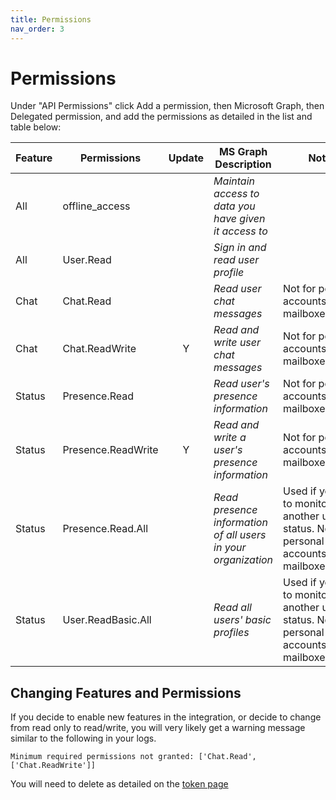 ```yaml
---
title: Permissions
nav_order: 3
---
```


# Permissions

Under "API Permissions" click Add a permission, then Microsoft Graph, then Delegated permission, and add the permissions as detailed in the list and table below:

   | Feature  | Permissions                | Update | MS Graph Description                                           | Notes |
   |----------|----------------------------|:------:|----------------------------------------------------------------|-------|
   | All      | offline_access             |        | *Maintain access to data you have given it access to*          |       |
   | All      | User.Read                  |        | *Sign in and read user profile*                                |       |
   | Chat     | Chat.Read                  |        | *Read user chat messages*                                      | Not for personal accounts/shared mailboxes |
   | Chat     | Chat.ReadWrite             | Y      | *Read and write user chat messages*                            | Not for personal accounts/shared mailboxes |
   | Status   | Presence.Read              |        | *Read user's presence information*                             | Not for personal accounts/shared mailboxes |
   | Status   | Presence.ReadWrite         | Y      | *Read and write a user's presence information*                 | Not for personal accounts/shared mailboxes |
   | Status   | Presence.Read.All          |        | *Read presence information of all users in your organization*  | Used if you want to monitor another user's status. Not for personal accounts/shared mailboxes |
   | Status   | User.ReadBasic.All         |        | *Read all users' basic profiles*                               | Used if you want to monitor another user's status. Not for personal accounts/shared mailboxes |
   

## Changing Features and Permissions
If you decide to enable new features in the integration, or decide to change from read only to read/write, you will very likely get a warning message similar to the following in your logs.

`Minimum required permissions not granted: ['Chat.Read', ['Chat.ReadWrite']]`

You will need to delete as detailed on the [token page](./token.md)
